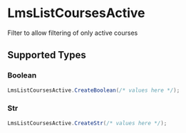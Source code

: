 # LmsListCoursesActive

Filter to allow filtering of only active courses


## Supported Types

### Boolean

```csharp
LmsListCoursesActive.CreateBoolean(/* values here */);
```

### Str

```csharp
LmsListCoursesActive.CreateStr(/* values here */);
```
